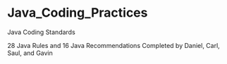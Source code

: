 # Java_Coding_Practices
Java Coding Standards

28 Java Rules and 16 Java Recommendations
Completed by Daniel, Carl, Saul, and Gavin
